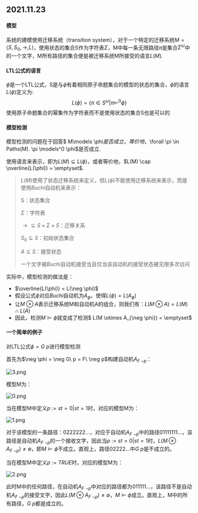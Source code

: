 ## 2021.11.23

#### 模型

系统的建模使用迁移系统（transition system），对于一个特定的迁移系统$M = \left\langle S,S_0,\rightarrow, L  \right\rangle$，使用状态的集合S作为字符表$\Sigma$，M中每一条无限路径$\pi$是集合$\Sigma^{\omega}$中的一个文字，M所有路径的集合便是被迁移系统M所接受的语言$L(M)$.

#### LTL公式的语言

$\phi$是一个LTL公式，S是与$\phi$有着相同原子命题集合的模型的状态的集合，$\phi$的语言$L(\phi)$定义为:
$$
L(\phi) = \{\pi \in S^{\omega} | \pi \models^0  \phi\}
$$
使用原子命题集合的幂集作为字符表而不是使用状态的集合S也是可以的

#### 模型检测

模型检测的问题在于回答$ M\models \phi$是否成立，等价地，$\forall \pi \in Paths(M). \pi \models^0 \phi$是否成立.

使用语言来表示，即为$L(M) \subseteq L(\phi)$，或者等价地，$L(M) \cap \overline{L(\phi)} = \emptyset$.

> $L(M)$使用了状态迁移系统来定义，但$L(\phi)$不能使用迁移系统来表示，而是使用$Buchi$自动机来表示：
>
> S：状态集合
>
> $\Sigma$：字符表
>
> $\rightarrow \subseteq S \times \Sigma \times S$：迁移关系
>
> $S_0 \subseteq S$：初始状态集合
>
> $A \subseteq S$：接受状态
>
> 一个文字被$Buchi$自动机接受当且仅当该自动机的接受状态被无限多次访问

实际中，模型检测的做法是：

* $\overline{L(\phi)} = L(\neg \phi)$
* 假设公式$\phi$对应$Buchi$自动机为$A_{\phi}$，使得$L(\phi) = L(A_\phi)$
* 让$M \otimes A$表示迁移系统M和自动机A的组合，则我们有：$L(M \otimes A) = L(M) \cap L(A)$
* 因此，检测$M \models \phi$就变成了检测$ L(M \otimes A_{\neg \phi}) = \emptyset$



#### 一个简单的例子

对LTL公式$\phi =G \ p$进行模型检测

首先为$\neg \phi = \neg G\ p = F\ \neg p$构建自动机$A_{F\ \neg p}$：

![3.png](https://i.loli.net/2021/11/23/mYTfeRKBl3ksc8N.png)

模型M为：

![0.png](https://i.loli.net/2021/11/23/2jY7kUzITHQxEdN.png)

当在模型M中定义$p\ :=\ st = 0 | st = 1$时，对应的模型M为：

![1.png](https://i.loli.net/2021/11/23/VRPBXmFusNeSAad.png)

对于该模型的一条路径：$0222222...$，对应于自动机$A_{F\ \neg p}$中的路径$01111111...$，该路径是自动机$A_{F\ \neg p}$的一个接收文字，因此当$p\ :=\ st = 0 | st = 1$时，$L(M \otimes A_{F\ \neg p}) \neq \emptyset$，即$M \models \phi$不成立。直观上，路径$02222...$中$G\ p$是不成立的。

当在模型M中定义$p\ :=\ TRUE$时，对应的模型M为：

![2.png](https://i.loli.net/2021/11/23/bRhWV3LyM1BKCYw.png)

此时M中的任何路径，在自动机$A_{F\ \neg p}$中对应的路径都为$011111...$，该路径不是自动机$A_{F\ \neg p}$的接受文字，因此$L(M \otimes A_{F\ \neg p}) \neq \emptyset$，$M \models \phi$成立。直观上，M中的所有路径，$G\ p$都是成立的。





